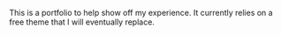 This is a portfolio to help show off my experience. It currently relies on a free theme that I will eventually replace.